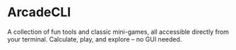 # ArcadeCLI
A collection of fun tools and classic mini-games, all accessible directly from your terminal. Calculate, play, and explore – no GUI needed.
